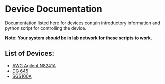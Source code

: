# Device Documentation

Documentation listed here for devices contain introductory information and python script for controlling the device.   
    
**Note: Your system _should_ be in lab network for these scripts to work.**   

## List of Devices:   

* [AWG Agilent N8241A](./agilent_n8241a.md)
* [DG 645](./dg645.md)
* [SGS100A](./rf_src_sgs100a.md)
